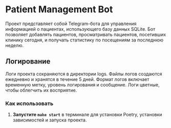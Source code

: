 # Patient Management Bot

Проект представляет собой Telegram-бота для управления информацией о пациентах, использующего базу данных SQLite. Бот позволяет добавлять пациентов, просматривать пациентов, посетивших клинику сегодня, и получать статистику по посещениям за последнюю неделю.

## Логирование

Логи проекта сохраняются в директории logs. Файлы логов создаются ежедневно и хранятся в течение 5 дней. Формат логов включает временную метку, уровень логирования и сообщение. Логи цветные, чтобы облегчить их восприятие.


### Как использовать

1. **Запустите `make start`** в терминале для установки Poetry, установки зависимостей и запуска проекта.


